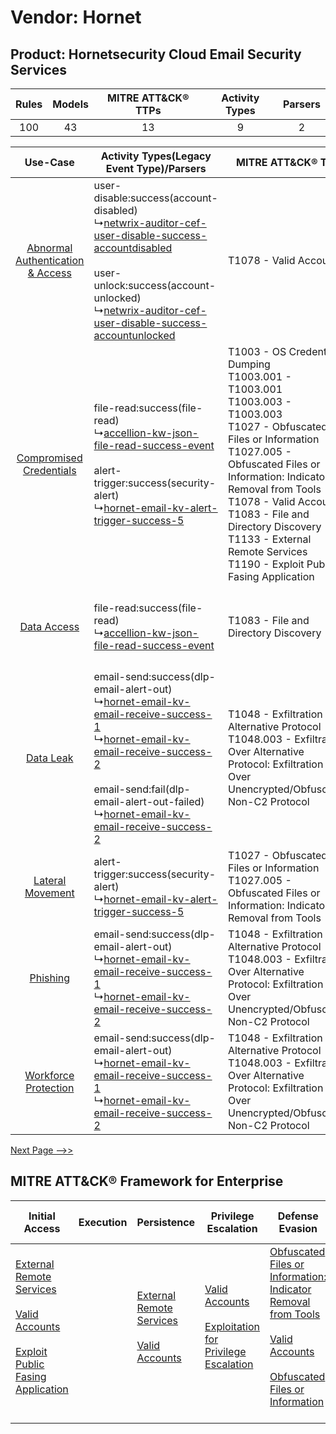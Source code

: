 Vendor: Hornet
==============
Product: Hornetsecurity Cloud Email Security Services
-----------------------------------------------------
| Rules | Models | MITRE ATT&CK® TTPs | Activity Types | Parsers |
|:-----:|:------:|:------------------:|:--------------:|:-------:|
|  100  |   43   |         13         |       9        |    2    |

|    Use-Case    | Activity Types(Legacy Event Type)/Parsers    | MITRE ATT&CK® TTP    | Content    |
|:----:| ---- | ---- | ---- |
| [Abnormal Authentication & Access](../../../UseCases/uc_abnormal_authentication_&_access.md) |  user-disable:success(account-disabled)<br> ↳[netwrix-auditor-cef-user-disable-success-accountdisabled](Ps/pC_netwrixauditorcefuserdisablesuccessaccountdisabled.md)<br><br> user-unlock:success(account-unlocked)<br> ↳[netwrix-auditor-cef-user-disable-success-accountunlocked](Ps/pC_netwrixauditorcefuserdisablesuccessaccountunlocked.md)<br>    | T1078 - Valid Accounts<br>    | [<ul><li>2 Rules</li></ul><ul><li>1 Models</li></ul>](RM/r_m_hornet_hornetsecurity_cloud_email_security_services_Abnormal_Authentication_&_Access.md) |
|          [Compromised Credentials](../../../UseCases/uc_compromised_credentials.md)          |  file-read:success(file-read)<br> ↳[accellion-kw-json-file-read-success-event](Ps/pC_accellionkwjsonfilereadsuccessevent.md)<br><br> alert-trigger:success(security-alert)<br> ↳[hornet-email-kv-alert-trigger-success-5](Ps/pC_hornetemailkvalerttriggersuccess5.md)<br>    | T1003 - OS Credential Dumping<br>T1003.001 - T1003.001<br>T1003.003 - T1003.003<br>T1027 - Obfuscated Files or Information<br>T1027.005 - Obfuscated Files or Information: Indicator Removal from Tools<br>T1078 - Valid Accounts<br>T1083 - File and Directory Discovery<br>T1133 - External Remote Services<br>T1190 - Exploit Public Fasing Application<br> | [<ul><li>51 Rules</li></ul><ul><li>23 Models</li></ul>](RM/r_m_hornet_hornetsecurity_cloud_email_security_services_Compromised_Credentials.md)        |
|    [Data Access](../../../UseCases/uc_data_access.md)    |  file-read:success(file-read)<br> ↳[accellion-kw-json-file-read-success-event](Ps/pC_accellionkwjsonfilereadsuccessevent.md)<br>    | T1083 - File and Directory Discovery<br>    | [<ul><li>24 Rules</li></ul><ul><li>13 Models</li></ul>](RM/r_m_hornet_hornetsecurity_cloud_email_security_services_Data_Access.md)    |
|    [Data Leak](../../../UseCases/uc_data_leak.md)    |  email-send:success(dlp-email-alert-out)<br> ↳[hornet-email-kv-email-receive-success-1](Ps/pC_hornetemailkvemailreceivesuccess1.md)<br> ↳[hornet-email-kv-email-receive-success-2](Ps/pC_hornetemailkvemailreceivesuccess2.md)<br><br> email-send:fail(dlp-email-alert-out-failed)<br> ↳[hornet-email-kv-email-receive-success-2](Ps/pC_hornetemailkvemailreceivesuccess2.md)<br> | T1048 - Exfiltration Over Alternative Protocol<br>T1048.003 - Exfiltration Over Alternative Protocol: Exfiltration Over Unencrypted/Obfuscated Non-C2 Protocol<br>    | [<ul><li>34 Rules</li></ul><ul><li>16 Models</li></ul>](RM/r_m_hornet_hornetsecurity_cloud_email_security_services_Data_Leak.md)    |
|    [Lateral Movement](../../../UseCases/uc_lateral_movement.md)    |  alert-trigger:success(security-alert)<br> ↳[hornet-email-kv-alert-trigger-success-5](Ps/pC_hornetemailkvalerttriggersuccess5.md)<br>    | T1027 - Obfuscated Files or Information<br>T1027.005 - Obfuscated Files or Information: Indicator Removal from Tools<br>    | [<ul><li>2 Rules</li></ul>](RM/r_m_hornet_hornetsecurity_cloud_email_security_services_Lateral_Movement.md)    |
|    [Phishing](../../../UseCases/uc_phishing.md)    |  email-send:success(dlp-email-alert-out)<br> ↳[hornet-email-kv-email-receive-success-1](Ps/pC_hornetemailkvemailreceivesuccess1.md)<br> ↳[hornet-email-kv-email-receive-success-2](Ps/pC_hornetemailkvemailreceivesuccess2.md)<br>    | T1048 - Exfiltration Over Alternative Protocol<br>T1048.003 - Exfiltration Over Alternative Protocol: Exfiltration Over Unencrypted/Obfuscated Non-C2 Protocol<br>    | [<ul><li>1 Rules</li></ul><ul><li>1 Models</li></ul>](RM/r_m_hornet_hornetsecurity_cloud_email_security_services_Phishing.md)    |
|    [Workforce Protection](../../../UseCases/uc_workforce_protection.md)    |  email-send:success(dlp-email-alert-out)<br> ↳[hornet-email-kv-email-receive-success-1](Ps/pC_hornetemailkvemailreceivesuccess1.md)<br> ↳[hornet-email-kv-email-receive-success-2](Ps/pC_hornetemailkvemailreceivesuccess2.md)<br>    | T1048 - Exfiltration Over Alternative Protocol<br>T1048.003 - Exfiltration Over Alternative Protocol: Exfiltration Over Unencrypted/Obfuscated Non-C2 Protocol<br>    | [<ul><li>4 Rules</li></ul><ul><li>1 Models</li></ul>](RM/r_m_hornet_hornetsecurity_cloud_email_security_services_Workforce_Protection.md)    |
[Next Page -->>](2_ds_hornet_hornetsecurity_cloud_email_security_services.md)

MITRE ATT&CK® Framework for Enterprise
--------------------------------------
| Initial Access                                                                                                                                                                                                                         | Execution | Persistence                                                                                                                                      | Privilege Escalation                                                                                                                                          | Defense Evasion                                                                                                                                                                                                                                                               | Credential Access                                                          | Discovery                                                                         | Lateral Movement | Collection | Command and Control | Exfiltration                                                                                                                                                                                                                                         | Impact |
| -------------------------------------------------------------------------------------------------------------------------------------------------------------------------------------------------------------------------------------- | --------- | ------------------------------------------------------------------------------------------------------------------------------------------------ | ------------------------------------------------------------------------------------------------------------------------------------------------------------- | ----------------------------------------------------------------------------------------------------------------------------------------------------------------------------------------------------------------------------------------------------------------------------- | -------------------------------------------------------------------------- | --------------------------------------------------------------------------------- | ---------------- | ---------- | ------------------- | ---------------------------------------------------------------------------------------------------------------------------------------------------------------------------------------------------------------------------------------------------- | ------ |
| [External Remote Services](https://attack.mitre.org/techniques/T1133)<br><br>[Valid Accounts](https://attack.mitre.org/techniques/T1078)<br><br>[Exploit Public Fasing Application](https://attack.mitre.org/techniques/T1190)<br><br> |           | [External Remote Services](https://attack.mitre.org/techniques/T1133)<br><br>[Valid Accounts](https://attack.mitre.org/techniques/T1078)<br><br> | [Valid Accounts](https://attack.mitre.org/techniques/T1078)<br><br>[Exploitation for Privilege Escalation](https://attack.mitre.org/techniques/T1068)<br><br> | [Obfuscated Files or Information: Indicator Removal from Tools](https://attack.mitre.org/techniques/T1027/005)<br><br>[Valid Accounts](https://attack.mitre.org/techniques/T1078)<br><br>[Obfuscated Files or Information](https://attack.mitre.org/techniques/T1027)<br><br> | [OS Credential Dumping](https://attack.mitre.org/techniques/T1003)<br><br> | [File and Directory Discovery](https://attack.mitre.org/techniques/T1083)<br><br> |                  |            |                     | [Exfiltration Over Alternative Protocol](https://attack.mitre.org/techniques/T1048)<br><br>[Exfiltration Over Alternative Protocol: Exfiltration Over Unencrypted/Obfuscated Non-C2 Protocol](https://attack.mitre.org/techniques/T1048/003)<br><br> |        |